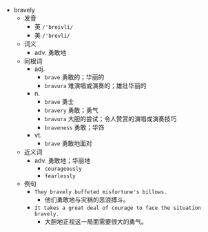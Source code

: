 - bravely
  - 发音
    - 英 `/'breivli/`
    - 美 `/'brevli/`
  - 词义
    - adv. 勇敢地
  - 同根词
    - adj.
      - `brave` 勇敢的；华丽的
      - `bravura` 难演唱或演奏的；雄壮华丽的
    - n.
      - `brave` 勇士
      - `bravery` 勇敢；勇气
      - `bravura` 大胆的尝试；令人赞赏的演唱或演奏技巧
      - `braveness` 勇敢；华饰
    - vt.
      - `brave` 勇敢地面对
  - 近义词
    - adv. 勇敢地；华丽地
      - `courageously`
      - `fearlessly`
  - 例句
    - `They bravely buffeted misfortune's billows.`
      - 他们勇敢地与灾祸的恶浪搏斗。
    - `It takes a great deal of courage to face the situation bravely.`
      - 大胆地正视这一局面需要很大的勇气。

